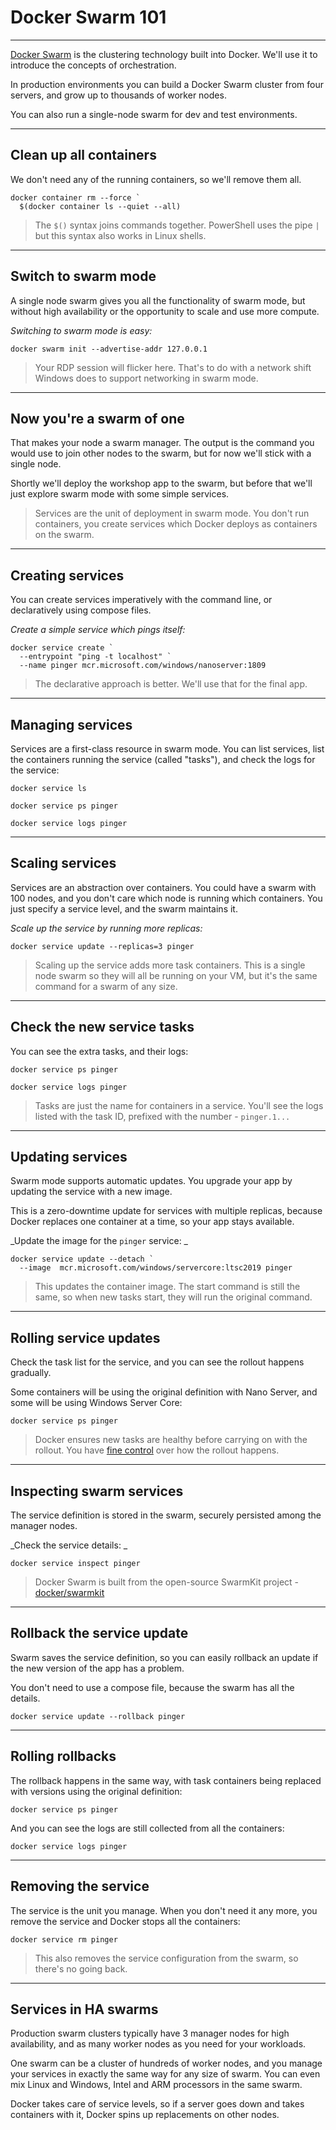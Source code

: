 # Docker Swarm 101

---

[Docker Swarm](https://docs.docker.com/engine/swarm/) is the clustering technology built into Docker. We'll use it to introduce the concepts of orchestration.

In production environments you can build a Docker Swarm cluster from four servers, and grow up to thousands of worker nodes.

You can also run a single-node swarm for dev and test environments.

---

## Clean up all containers

We don't need any of the running containers, so we'll remove them all.

```
docker container rm --force `
  $(docker container ls --quiet --all)
```

> The `$()` syntax joins commands together. PowerShell uses the pipe `|` but this syntax also works in Linux shells.

---

## Switch to swarm mode

A single node swarm gives you all the functionality of swarm mode, but without high availability or the opportunity to scale and use more compute.

_Switching to swarm mode is easy:_

```
docker swarm init --advertise-addr 127.0.0.1
```

> Your RDP session will flicker here. That's to do with a network shift Windows does to support networking in swarm mode.

---

## Now you're a swarm of one

That makes your node a swarm manager. The output is the command you would use to join other nodes to the swarm, but for now we'll stick with a single node.

Shortly we'll deploy the workshop app to the swarm, but before that we'll just explore swarm mode with some simple services.

> Services are the unit of deployment in swarm mode. You don't run containers, you create services which Docker deploys as containers on the swarm.

---

## Creating services

You can create services imperatively with the command line, or declaratively using compose files.

_Create a simple service which pings itself:_

```
docker service create `
  --entrypoint "ping -t localhost" `
  --name pinger mcr.microsoft.com/windows/nanoserver:1809
```

> The declarative approach is better. We'll use that for the final app.

---

## Managing services

Services are a first-class resource in swarm mode. You can list services, list the containers running the service (called "tasks"), and check the logs for the service:

```
docker service ls

docker service ps pinger

docker service logs pinger
```

---

## Scaling services

Services are an abstraction over containers. You could have a swarm with 100 nodes, and you don't care which node is running which containers. You just specify a service level, and the swarm maintains it. 

_Scale up the service by running more replicas:_

```
docker service update --replicas=3 pinger
```

> Scaling up the service adds more task containers. This is a single node swarm so they will all be running on your VM, but it's the same command for a swarm of any size.

---

## Check the new service tasks

You can see the extra tasks, and their logs:

```
docker service ps pinger

docker service logs pinger
```

> Tasks are just the name for containers in a service. You'll see the logs listed with the task ID, prefixed with the number - `pinger.1...`

---

## Updating services

Swarm mode supports automatic updates. You upgrade your app by updating the service with a new image. 

This is a zero-downtime update for services with multiple replicas, because Docker replaces one container at a time, so your app stays available.

_Update the image for the `pinger` service: _

```
docker service update --detach `
  --image  mcr.microsoft.com/windows/servercore:ltsc2019 pinger
```

> This updates the container image. The start command is still the same, so when new tasks start, they will run the original command. 

---

## Rolling service updates

Check the task list for the service, and you can see the rollout happens gradually. 

Some containers will be using the original definition with Nano Server, and some will be using Windows Server Core:

```
docker service ps pinger
```

> Docker ensures new tasks are healthy before carrying on with the rollout. You have [fine control](https://docs.docker.com/engine/swarm/swarm-tutorial/rolling-update/) over how the rollout happens.

---

## Inspecting swarm services

The service definition is stored in the swarm, securely persisted among the manager nodes. 

_Check the service details: _

```
docker service inspect pinger
```

> Docker Swarm is built from the open-source SwarmKit project - [docker/swarmkit]()

---

## Rollback the service update

Swarm saves the service definition, so you can easily rollback an update if the new version of the app has a problem. 

You don't need to use a compose file, because the swarm has all the details.

```
docker service update --rollback pinger
```

---

## Rolling rollbacks

The rollback happens in the same way, with task containers being replaced with versions using the original definition:

```
docker service ps pinger
```

And you can see the logs are still collected from all the containers:

```
docker service logs pinger
```

---

## Removing the service

The service is the unit you manage. When you don't need it any more, you remove the service and Docker stops all the containers:

```
docker service rm pinger
```

> This also removes the service configuration from the swarm, so there's no going back.

---

## Services in HA swarms

Production swarm clusters typically have 3 manager nodes for high availability, and as many worker nodes as you need for your workloads.

One swarm can be a cluster of hundreds of worker nodes, and you manage your services in exactly the same way for any size of swarm. You can even mix Linux and Windows, Intel and ARM processors in the same swarm.

Docker takes care of service levels, so if a server goes down and takes containers with it, Docker spins up replacements on other nodes.


